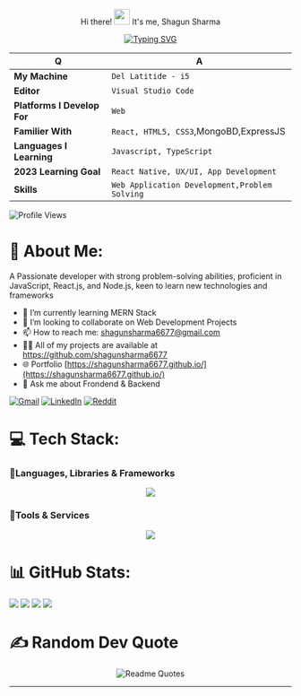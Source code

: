 <p align="center">Hi there! <img src="https://media.giphy.com/media/hvRJCLFzcasrR4ia7z/giphy.gif" width="28"> It's me, Shagun Sharma</p>
<!-- <img src="https://user-images.githubusercontent.com/74038190/212284100-561aa473-3905-4a80-b561-0d28506553ee.gif"/> -->
<div align="center">

[![Typing SVG](https://readme-typing-svg.herokuapp.com?font=Fira+Code&size=25&pause=800&color=28F765&width=480&lines=A+Full+Stack+Web+Developer)](https://git.io/typing-svg)

</div>

<div align="center">

| Q                           | A                                        |
| --------------------------- | ---------------------------------------- |
| **My Machine**              | `Del Latitide - i5`                |
| **Editor**                  | `Visual Studio Code`                     |
| **Platforms I Develop For** | `Web`                       |
| **Familier With**           | `React, HTML5, CSS3`,MongoBD,ExpressJS |
| **Languages I Learning**    | `Javascript, TypeScript`                   |
| **2023 Learning Goal**      | `React Native, UX/UI, App Development`   |
| **Skills**                  | `Web Application Development,Problem Solving` |
  

</div>

![Profile Views](https://komarev.com/ghpvc/?username=shagunsharma6677)

# 💫 About Me:

A Passionate developer with strong problem-solving abilities, proficient in JavaScript, React.js, and Node.js, keen to learn new technologies and frameworks
- 🌱 I’m currently learning MERN Stack 
- 👯 I’m looking to collaborate on Web Development Projects 
- 📫 How to reach me: shagunsharma6677@gmail.com
- 👨‍💻 All of my projects are available at https://github.com/shagunsharma6677
- 🌐 Portfolio [https://shagunsharma6677.github.io/](https://shagunsharma6677.github.io/)  
- 💬 Ask me about Frondend & Backend 

[![Gmail](https://img.shields.io/badge/Gmail-D14836?style=for-the-badge&logo=gmail&logoColor=white)](https://www.google.com/url?sa=t&rct=j&q=&esrc=s&source=web&cd=&cad=rja&uact=8&ved=2ahUKEwjS8qjg0vv8AhXk1TgGHd8JCpkQFnoECAsQAQ&url=http%3A%2F%2Fgmail.com%2F&usg=AOvVaw1IY5DlHv7sVJiBpcgaXCjz) [![LinkedIn](https://img.shields.io/badge/linkedin-%230077B5.svg?style=for-the-badge&logo=linkedin&logoColor=white)](https://www.linkedin.com/in/shagun-s-84b0a6238/) [![Reddit](https://img.shields.io/badge/Reddit-FF4500?style=for-the-badge&logo=reddit&logoColor=white)](https://www.reddit.com/user/i_nicCk__) 


# 💻 Tech Stack:

### 🧩Languages, Libraries & Frameworks

<p align="center">
  <a href="https://skillicons.dev">
    <img src="https://skillicons.dev/icons?i=html,bootstrap,react,redux,tailwind,css,express,js,materialui,mongodb,babel,chakra" />
  </a>
</p>

### 🧩Tools & Services

<p align="center">
  <a href="https://skillicons.dev">
    <img src="https://skillicons.dev/icons?i=git,vercel,vite,vscode,github,heroku,firebase,netlify,nodejs,postman" />
  </a>
</p>


# 📊 GitHub Stats:

![](http://github-profile-summary-cards.vercel.app/api/cards/profile-details?username=shagunsharma6677&theme=radical) 
![](http://github-profile-summary-cards.vercel.app/api/cards/productive-time?username=shagunsharma6677&theme=radical&utcOffset=8) 
![](http://github-profile-summary-cards.vercel.app/api/cards/stats?username=shagunsharma6677&theme=radical) 
  <img src="https://github-profile-trophy.vercel.app/?username=shagunsharma6677&theme=radical" />




<!-- ![](https://github-profile-trophy.vercel.app/?username=shagunsharma6677&theme=radical)
![GitHub Streak](http://github-readme-streak-stats.herokuapp.com?user=shagunsharma6677&theme=chartreuse-dark&hide_border=true&date_format=M%20j%5B%2C%20Y%5D) ![Shagun's GitHub stats](https://github-readme-stats.vercel.app/api?username=shagunsharma6677&theme=chartreuse-dark&hide_border=true&show_icons=true) ![Top Langs](https://github-readme-stats.vercel.app/api/top-langs/?username=shagunsharma6677&layout=compact&hide_border=true&theme=chartreuse-dark) -->

# ✍️ Random Dev Quote

<div align="center">

![Readme Quotes](https://quotes-github-readme.vercel.app/api?type=horizontal&theme=dracula&hide_border=true&show_icons=true)

</div>
<hr/>
